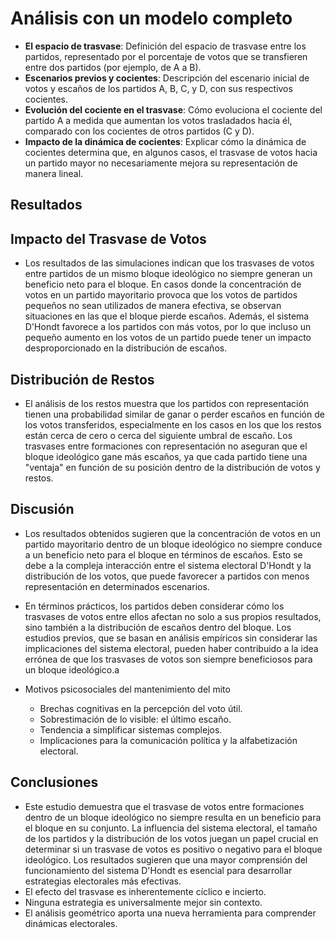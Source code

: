 # Análisis con un modelo completo

- **El espacio de trasvase**: Definición del espacio de trasvase entre los partidos, representado por el porcentaje de votos que se transfieren entre dos partidos (por ejemplo, de A a B).
- **Escenarios previos y cocientes**: Descripción del escenario inicial de votos y escaños de los partidos A, B, C, y D, con sus respectivos cocientes.
- **Evolución del cociente en el trasvase**: Cómo evoluciona el cociente del partido A a medida que aumentan los votos trasladados hacia él, comparado con los cocientes de otros partidos (C y D).
- **Impacto de la dinámica de cocientes**: Explicar cómo la dinámica de cocientes determina que, en algunos casos, el trasvase de votos hacia un partido mayor no necesariamente mejora su representación de manera lineal.

## Resultados

## Impacto del Trasvase de Votos

- Los resultados de las simulaciones indican que los trasvases de votos entre partidos de un mismo bloque ideológico no siempre generan un beneficio neto para el bloque. En casos donde la concentración de votos en un partido mayoritario provoca que los votos de partidos pequeños no sean utilizados de manera efectiva, se observan situaciones en las que el bloque pierde escaños. Además, el sistema D'Hondt favorece a los partidos con más votos, por lo que incluso un pequeño aumento en los votos de un partido puede tener un impacto desproporcionado en la distribución de escaños.

## Distribución de Restos

- El análisis de los restos muestra que los partidos con representación tienen una probabilidad similar de ganar o perder escaños en función de los votos transferidos, especialmente en los casos en los que los restos están cerca de cero o cerca del siguiente umbral de escaño. Los trasvases entre formaciones con representación no aseguran que el bloque ideológico gane más escaños, ya que cada partido tiene una "ventaja" en función de su posición dentro de la distribución de votos y restos.

## Discusión

- Los resultados obtenidos sugieren que la concentración de votos en un partido mayoritario dentro de un bloque ideológico no siempre conduce a un beneficio neto para el bloque en términos de escaños. Esto se debe a la compleja interacción entre el sistema electoral D'Hondt y la distribución de los votos, que puede favorecer a partidos con menos representación en determinados escenarios.

- En términos prácticos, los partidos deben considerar cómo los trasvases de votos entre ellos afectan no solo a sus propios resultados, sino también a la distribución de escaños dentro del bloque. Los estudios previos, que se basan en análisis empíricos sin considerar las implicaciones del sistema electoral, pueden haber contribuido a la idea errónea de que los trasvases de votos son siempre beneficiosos para un bloque ideológico.a

- Motivos psicosociales del mantenimiento del mito
    - Brechas cognitivas en la percepción del voto útil.
    - Sobrestimación de lo visible: el último escaño.
    - Tendencia a simplificar sistemas complejos.
    - Implicaciones para la comunicación política y la alfabetización electoral.

## Conclusiones

- Este estudio demuestra que el trasvase de votos entre formaciones dentro de un bloque ideológico no siempre resulta en un beneficio para el bloque en su conjunto. La influencia del sistema electoral, el tamaño de los partidos y la distribución de los votos juegan un papel crucial en determinar si un trasvase de votos es positivo o negativo para el bloque ideológico. Los resultados sugieren que una mayor comprensión del funcionamiento del sistema D'Hondt es esencial para desarrollar estrategias electorales más efectivas.
- El efecto del trasvase es inherentemente cíclico e incierto.
- Ninguna estrategia es universalmente mejor sin contexto.
- El análisis geométrico aporta una nueva herramienta para comprender dinámicas electorales.


